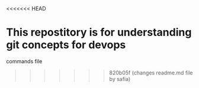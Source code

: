 <<<<<<< HEAD
# This repostitory is for understanding git concepts for devops 
commands file
>>>>>>> 820b05f (changes readme.md file by safia)
